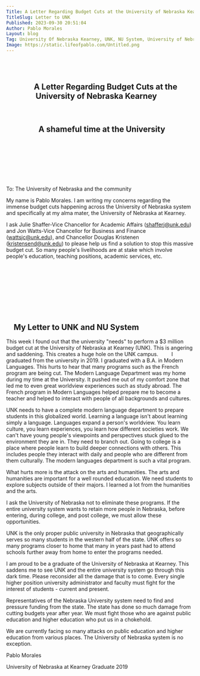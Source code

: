 ```yaml
---
Title: A Letter Regarding Budget Cuts at the University of Nebraska Kearney
TitleSlug: Letter to UNK
Published: 2023-09-30 20:51:04
Author: Pablo Morales
Layout: blog
Tag: University Of Nebraska Kearney, UNK, NU System, University of Nebraska, Budget Cuts, Letter
Image: https://static.lifeofpablo.com/Untitled.png
---
```

<article class="cf ph3 ph5-ns pv5">
  <header class="fn fl-ns w-50-ns pr4-ns">
    <h1 class="f2 lh-title fw9 mb3 mt0 pt3 bt bw2">
      A Letter Regarding Budget Cuts at the University of Nebraska Kearney
    </h1>
    <h2 class="f3 mid-gray lh-title">
      A shameful time at the University
    </h2>
  </header>
  <div class="fn fl-ns w-50-ns">
    <div class="f4 lh-copy measure mt0-ns" markdown="1">

To: The University of Nebraska and the community

My name is Pablo Morales. I am writing my concerns regarding the immense budget cuts happening across the University of Nebraska system and specifically at my alma mater, the University of Nebraska at Kearney.

I ask Julie Shaffer-Vice Chancellor for Academic Affairs (shafferj@unk.edu) and Jon Watts-Vice Chancellor for Business and Finance (wattsjc@unk.edu), and Chancellor Douglas Kristenen (kristensend@unk.edu) to please help us find a solution to stop this massive budget cut. So many people's livelihoods are at stake which involve people's education, teaching positions, academic services, etc. 


  </div>
  </article>
  <article>

  <div class="f4 f4-ns lh-copy measure center" markdown="1">
  <h1 class="f3 f2-m f1-l fw2 black-90 mv3 center">
    My Letter to UNK and NU System
  </h1>

This week I found out that the university "needs" to perform a $3 million budget cut at the University of Nebraska at Kearney (UNK). This is angering and saddening. This creates a huge hole on the UNK campus. 
        
I graduated from the university in 2019. I graduated with a B.A. in Modern Languages. This hurts to hear that many programs such as the French program are being cut. The Modern Language Department was my home during my time at the University. It pushed me out of my comfort zone that led me to even great worldview experiences such as study abroad. The French program in Modern Languages helped prepare me to become a teacher and helped to interact with people of all backgrounds and cultures.

UNK needs to have a complete modern language department to prepare students in this globalized world. Learning a language isn't about learning simply a language. Languages expand a person's worldview. You learn culture, you learn experiences, you learn how different societies work. We can't have young people's viewpoints and perspectives stuck glued to the environment they are in. They need to branch out. Going to college is a place where people learn to build deeper connections with others. This includes people they interact with daily and people who are different from them culturally. The modern languages department is such a vital program.

What hurts more is the attack on the arts and humanities. The arts and humanities are important for a well rounded education. We need students to explore subjects outside of their majors. I learned a lot from the humanities and the arts. 

I ask the University of Nebraska not to eliminate these programs. If the entire university system wants to retain more people in Nebraska, before entering, during college, and post college, we must allow these opportunities. 

UNK is the only proper public university in Nebraska that geographically serves so many students in the western half of the state. UNK offers so many programs closer to home that many in years past had to attend schools further away from home to enter the programs needed.

I am proud to be a graduate of the University of Nebraska at Kearney. This saddens me to see UNK and the entire university system go through this dark time. Please reconsider all the damage that is to come. Every single higher position university administrator and faculty must fight for the interest of students - current and present. 

Representatives of the Nebraska University system need to find and pressure funding from the state. The state has done so much damage from cutting budgets year after year. We must fight those who are against public education and higher education who put us in a chokehold. 

We are currently facing so many attacks on public education and higher education from various places. The University of Nebraska system is no exception. 



Pablo Morales

University of Nebraska at Kearney Graduate 2019
  </div>
</article>
